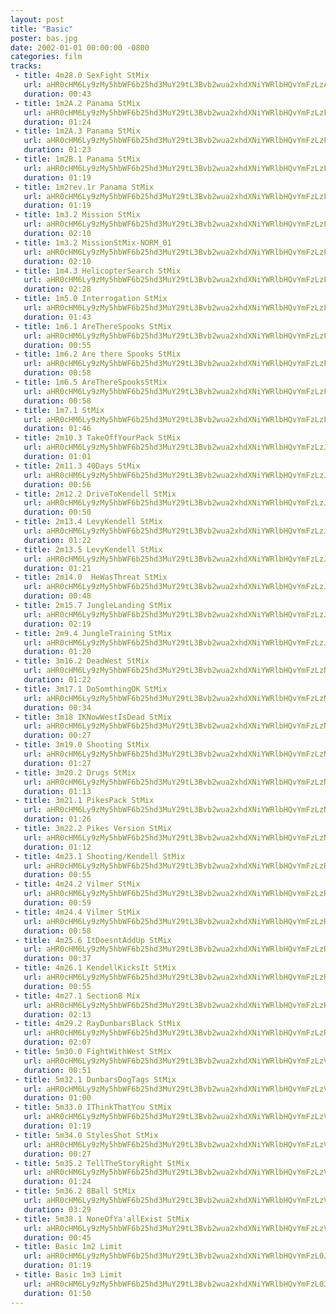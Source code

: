```yaml
---
layout: post
title: "Basic"
poster: bas.jpg
date: 2002-01-01 00:00:00 -0800
categories: film
tracks:
 - title: 4m28.0 SexFight StMix
   url: aHR0cHM6Ly9zMy5hbWF6b25hd3MuY29tL3Bvb2wua2xhdXNiYWRlbHQvYmFzLzA4IDRtMjguMCBTZXhGaWdodCBTdE1peC5tcDM=
   duration: 00:43
 - title: 1m2A.2 Panama StMix
   url: aHR0cHM6Ly9zMy5hbWF6b25hd3MuY29tL3Bvb2wua2xhdXNiYWRlbHQvYmFzLzFtMkEuMiBQYW5hbWEgU3RNaXgubXAz
   duration: 01:24
 - title: 1m2A.3 Panama StMix
   url: aHR0cHM6Ly9zMy5hbWF6b25hd3MuY29tL3Bvb2wua2xhdXNiYWRlbHQvYmFzLzFtMkEuMyBQYW5hbWEgU3RNaXgubXAz
   duration: 01:23
 - title: 1m2B.1 Panama StMix
   url: aHR0cHM6Ly9zMy5hbWF6b25hd3MuY29tL3Bvb2wua2xhdXNiYWRlbHQvYmFzLzFtMkIuMSBQYW5hbWEgU3RNaXgubXAz
   duration: 01:19
 - title: 1m2rev.1r Panama StMix
   url: aHR0cHM6Ly9zMy5hbWF6b25hd3MuY29tL3Bvb2wua2xhdXNiYWRlbHQvYmFzLzFtMnJldi4xciBQYW5hbWEgU3RNaXgubXAz
   duration: 01:19
 - title: 1m3.2 Mission StMix
   url: aHR0cHM6Ly9zMy5hbWF6b25hd3MuY29tL3Bvb2wua2xhdXNiYWRlbHQvYmFzLzFtMy4yIE1pc3Npb24gU3RNaXgubXAz
   duration: 02:10
 - title: 1m3.2 MissionStMix-NORM_01
   url: aHR0cHM6Ly9zMy5hbWF6b25hd3MuY29tL3Bvb2wua2xhdXNiYWRlbHQvYmFzLzFtMy4yIE1pc3Npb25TdE1peC1OT1JNXzAxLm1wMw==
   duration: 02:10
 - title: 1m4.3 HelicopterSearch StMix
   url: aHR0cHM6Ly9zMy5hbWF6b25hd3MuY29tL3Bvb2wua2xhdXNiYWRlbHQvYmFzLzFtNC4zIEhlbGljb3B0ZXJTZWFyY2ggU3RNaXgubXAz
   duration: 02:28
 - title: 1m5.0 Interrogation StMix
   url: aHR0cHM6Ly9zMy5hbWF6b25hd3MuY29tL3Bvb2wua2xhdXNiYWRlbHQvYmFzLzFtNS4wIEludGVycm9nYXRpb24gU3RNaXgubXAz
   duration: 01:43
 - title: 1m6.1 AreThereSpooks StMix
   url: aHR0cHM6Ly9zMy5hbWF6b25hd3MuY29tL3Bvb2wua2xhdXNiYWRlbHQvYmFzLzFtNi4xIEFyZVRoZXJlU3Bvb2tzIFN0TWl4Lm1wMw==
   duration: 00:55
 - title: 1m6.2 Are there Spooks StMix
   url: aHR0cHM6Ly9zMy5hbWF6b25hd3MuY29tL3Bvb2wua2xhdXNiYWRlbHQvYmFzLzFtNi4yIEFyZSB0aGVyZSBTcG9va3MgU3RNaXgubXAz
   duration: 00:58
 - title: 1m6.5 AreThereSpooksStMix
   url: aHR0cHM6Ly9zMy5hbWF6b25hd3MuY29tL3Bvb2wua2xhdXNiYWRlbHQvYmFzLzFtNi41IEFyZVRoZXJlU3Bvb2tzU3RNaXgubXAz
   duration: 00:58
 - title: 1m7.1 StMix
   url: aHR0cHM6Ly9zMy5hbWF6b25hd3MuY29tL3Bvb2wua2xhdXNiYWRlbHQvYmFzLzFtNy4xIFN0TWl4Lm1wMw==
   duration: 01:46
 - title: 2m10.3 TakeOffYourPack StMix
   url: aHR0cHM6Ly9zMy5hbWF6b25hd3MuY29tL3Bvb2wua2xhdXNiYWRlbHQvYmFzLzJtMTAuMyBUYWtlT2ZmWW91clBhY2sgU3RNaXgubXAz
   duration: 01:01
 - title: 2m11.3 40Days StMix
   url: aHR0cHM6Ly9zMy5hbWF6b25hd3MuY29tL3Bvb2wua2xhdXNiYWRlbHQvYmFzLzJtMTEuMyA0MERheXMgU3RNaXgubXAz
   duration: 00:56
 - title: 2m12.2 DriveToKendell StMix
   url: aHR0cHM6Ly9zMy5hbWF6b25hd3MuY29tL3Bvb2wua2xhdXNiYWRlbHQvYmFzLzJtMTIuMiBEcml2ZVRvS2VuZGVsbCBTdE1peC5tcDM=
   duration: 00:50
 - title: 2m13.4 LevyKendell StMix
   url: aHR0cHM6Ly9zMy5hbWF6b25hd3MuY29tL3Bvb2wua2xhdXNiYWRlbHQvYmFzLzJtMTMuNCBMZXZ5S2VuZGVsbCBTdE1peC5tcDM=
   duration: 01:22
 - title: 2m13.5 LevyKendell StMix
   url: aHR0cHM6Ly9zMy5hbWF6b25hd3MuY29tL3Bvb2wua2xhdXNiYWRlbHQvYmFzLzJtMTMuNSBMZXZ5S2VuZGVsbCBTdE1peC5tcDM=
   duration: 01:21
 - title: 2m14.0  HeWasThreat StMix
   url: aHR0cHM6Ly9zMy5hbWF6b25hd3MuY29tL3Bvb2wua2xhdXNiYWRlbHQvYmFzLzJtMTQuMCAgSGVXYXNUaHJlYXQgU3RNaXgubXAz
   duration: 00:48
 - title: 2m15.7 JungleLanding StMix
   url: aHR0cHM6Ly9zMy5hbWF6b25hd3MuY29tL3Bvb2wua2xhdXNiYWRlbHQvYmFzLzJtMTUuNyBKdW5nbGVMYW5kaW5nIFN0TWl4Lm1wMw==
   duration: 02:19
 - title: 2m9.4 JungleTraining StMix
   url: aHR0cHM6Ly9zMy5hbWF6b25hd3MuY29tL3Bvb2wua2xhdXNiYWRlbHQvYmFzLzJtOS40IEp1bmdsZVRyYWluaW5nIFN0TWl4Lm1wMw==
   duration: 01:20
 - title: 3m16.2 DeadWest StMix
   url: aHR0cHM6Ly9zMy5hbWF6b25hd3MuY29tL3Bvb2wua2xhdXNiYWRlbHQvYmFzLzNtMTYuMiBEZWFkV2VzdCBTdE1peC5tcDM=
   duration: 01:22
 - title: 3m17.1 DoSomthingOK StMix
   url: aHR0cHM6Ly9zMy5hbWF6b25hd3MuY29tL3Bvb2wua2xhdXNiYWRlbHQvYmFzLzNtMTcuMSBEb1NvbXRoaW5nT0sgU3RNaXgubXAz
   duration: 00:34
 - title: 3m18 IKNowWestIsDead StMix
   url: aHR0cHM6Ly9zMy5hbWF6b25hd3MuY29tL3Bvb2wua2xhdXNiYWRlbHQvYmFzLzNtMTggSUtOb3dXZXN0SXNEZWFkIFN0TWl4Lm1wMw==
   duration: 00:27
 - title: 3m19.0 Shooting StMix
   url: aHR0cHM6Ly9zMy5hbWF6b25hd3MuY29tL3Bvb2wua2xhdXNiYWRlbHQvYmFzLzNtMTkuMCBTaG9vdGluZyBTdE1peC5tcDM=
   duration: 01:27
 - title: 3m20.2 Drugs StMix
   url: aHR0cHM6Ly9zMy5hbWF6b25hd3MuY29tL3Bvb2wua2xhdXNiYWRlbHQvYmFzLzNtMjAuMiBEcnVncyBTdE1peC5tcDM=
   duration: 01:13
 - title: 3m21.1 PikesPack StMix
   url: aHR0cHM6Ly9zMy5hbWF6b25hd3MuY29tL3Bvb2wua2xhdXNiYWRlbHQvYmFzLzNtMjEuMSBQaWtlc1BhY2sgU3RNaXgubXAz
   duration: 01:26
 - title: 3m22.2 Pikes Version StMix
   url: aHR0cHM6Ly9zMy5hbWF6b25hd3MuY29tL3Bvb2wua2xhdXNiYWRlbHQvYmFzLzNtMjIuMiBQaWtlcyBWZXJzaW9uIFN0TWl4Lm1wMw==
   duration: 01:12
 - title: 4m23.1 Shooting/Kendell StMix
   url: aHR0cHM6Ly9zMy5hbWF6b25hd3MuY29tL3Bvb2wua2xhdXNiYWRlbHQvYmFzLzRtMjMuMSBTaG9vdGluZ19LZW5kZWxsIFN0TWl4Lm1wMw==
   duration: 00:55
 - title: 4m24.2 Vilmer StMix
   url: aHR0cHM6Ly9zMy5hbWF6b25hd3MuY29tL3Bvb2wua2xhdXNiYWRlbHQvYmFzLzRtMjQuMiBWaWxtZXIgU3RNaXgubXAz
   duration: 00:59
 - title: 4m24.4 Vilmer StMix
   url: aHR0cHM6Ly9zMy5hbWF6b25hd3MuY29tL3Bvb2wua2xhdXNiYWRlbHQvYmFzLzRtMjQuNCBWaWxtZXIgU3RNaXgubXAz
   duration: 00:58
 - title: 4m25.6 ItDoesntAddUp StMix
   url: aHR0cHM6Ly9zMy5hbWF6b25hd3MuY29tL3Bvb2wua2xhdXNiYWRlbHQvYmFzLzRtMjUuNiBJdERvZXNudEFkZFVwIFN0TWl4Lm1wMw==
   duration: 00:37
 - title: 4m26.1 KendellKicksIt StMix
   url: aHR0cHM6Ly9zMy5hbWF6b25hd3MuY29tL3Bvb2wua2xhdXNiYWRlbHQvYmFzLzRtMjYuMSBLZW5kZWxsS2lja3NJdCBTdE1peC5tcDM=
   duration: 00:55
 - title: 4m27.1 Section8 Mix
   url: aHR0cHM6Ly9zMy5hbWF6b25hd3MuY29tL3Bvb2wua2xhdXNiYWRlbHQvYmFzLzRtMjcuMSBTZWN0aW9uOCBNaXgubXAz
   duration: 02:13
 - title: 4m29.2 RayDunbarsBlack StMix
   url: aHR0cHM6Ly9zMy5hbWF6b25hd3MuY29tL3Bvb2wua2xhdXNiYWRlbHQvYmFzLzRtMjkuMiBSYXlEdW5iYXJzQmxhY2sgU3RNaXgubXAz
   duration: 02:07
 - title: 5m30.0 FightWithWest StMix
   url: aHR0cHM6Ly9zMy5hbWF6b25hd3MuY29tL3Bvb2wua2xhdXNiYWRlbHQvYmFzLzVtMzAuMCBGaWdodFdpdGhXZXN0IFN0TWl4Lm1wMw==
   duration: 00:51
 - title: 5m32.1 DunbarsDogTags StMix
   url: aHR0cHM6Ly9zMy5hbWF6b25hd3MuY29tL3Bvb2wua2xhdXNiYWRlbHQvYmFzLzVtMzIuMSBEdW5iYXJzRG9nVGFncyBTdE1peC5tcDM=
   duration: 01:00
 - title: 5m33.0 IThinkThatYou StMix
   url: aHR0cHM6Ly9zMy5hbWF6b25hd3MuY29tL3Bvb2wua2xhdXNiYWRlbHQvYmFzLzVtMzMuMCBJVGhpbmtUaGF0WW91IFN0TWl4Lm1wMw==
   duration: 01:19
 - title: 5m34.0 StylesShot StMix
   url: aHR0cHM6Ly9zMy5hbWF6b25hd3MuY29tL3Bvb2wua2xhdXNiYWRlbHQvYmFzLzVtMzQuMCBTdHlsZXNTaG90IFN0TWl4Lm1wMw==
   duration: 00:27
 - title: 5m35.2 TellTheStoryRight StMix
   url: aHR0cHM6Ly9zMy5hbWF6b25hd3MuY29tL3Bvb2wua2xhdXNiYWRlbHQvYmFzLzVtMzUuMiBUZWxsVGhlU3RvcnlSaWdodCBTdE1peC5tcDM=
   duration: 01:24
 - title: 5m36.2 8Ball StMix
   url: aHR0cHM6Ly9zMy5hbWF6b25hd3MuY29tL3Bvb2wua2xhdXNiYWRlbHQvYmFzLzVtMzYuMiA4QmFsbCBTdE1peC5tcDM=
   duration: 03:29
 - title: 5m38.1 NoneOfYa'allExist StMix
   url: aHR0cHM6Ly9zMy5hbWF6b25hd3MuY29tL3Bvb2wua2xhdXNiYWRlbHQvYmFzLzVtMzguMSBOb25lT2ZZYSdhbGxFeGlzdCBTdE1peC5tcDM=
   duration: 00:45
 - title: Basic 1m2 Limit
   url: aHR0cHM6Ly9zMy5hbWF6b25hd3MuY29tL3Bvb2wua2xhdXNiYWRlbHQvYmFzL0Jhc2ljIDFtMiBMaW1pdC5tcDM=
   duration: 01:19
 - title: Basic 1m3 Limit
   url: aHR0cHM6Ly9zMy5hbWF6b25hd3MuY29tL3Bvb2wua2xhdXNiYWRlbHQvYmFzL0Jhc2ljIDFtMyBMaW1pdC5tcDM=
   duration: 01:50
---
```


